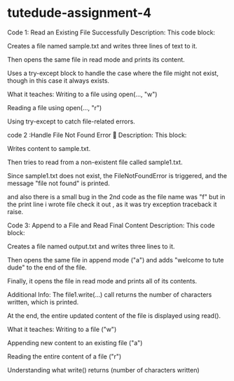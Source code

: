 # tutedude-assignment-4

Code 1: Read an Existing File Successfully
Description:
This code block:

Creates a file named sample.txt and writes three lines of text to it.

Then opens the same file in read mode and prints its content.

Uses a try-except block to handle the case where the file might not exist, though in this case it always exists.

What it teaches:
Writing to a file using open(..., "w")

Reading a file using open(..., "r")

Using try-except to catch file-related errors.



code 2 :Handle File Not Found Error
📄 Description:
This block:

Writes content to sample.txt.

Then tries to read from a non-existent file called sample1.txt.

Since sample1.txt does not exist, the FileNotFoundError is triggered, and the message "file not found" is printed.

and also there is a small bug in the 2nd code as the file name was "f" but in the print line i wrote file check it out , as it was try exception traceback it raise. 



Code 3: Append to a File and Read Final Content
Description:
This code block:

Creates a file named output.txt and writes three lines to it.

Then opens the same file in append mode ("a") and adds "welcome to tute dude" to the end of the file.

Finally, it opens the file in read mode and prints all of its contents.

Additional Info:
The file1.write(...) call returns the number of characters written, which is printed.

At the end, the entire updated content of the file is displayed using read().

What it teaches:
Writing to a file ("w")

Appending new content to an existing file ("a")

Reading the entire content of a file ("r")

Understanding what write() returns (number of characters written)
